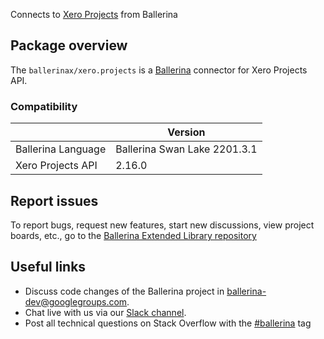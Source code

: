 Connects to [Xero Projects](https://developer.xero.com/documentation/api/projects/overview) from Ballerina

## Package overview
The `ballerinax/xero.projects` is a [Ballerina](https://ballerina.io/) connector for Xero Projects API.

### Compatibility
|                    | Version                   |
|--------------------|---------------------------|
| Ballerina Language | Ballerina Swan Lake 2201.3.1|
| Xero Projects API  | 2.16.0                    |

## Report issues
To report bugs, request new features, start new discussions, view project boards, etc., go to the [Ballerina Extended Library repository](https://github.com/ballerina-platform/ballerina-extended-library)

## Useful links
- Discuss code changes of the Ballerina project in [ballerina-dev@googlegroups.com](mailto:ballerina-dev@googlegroups.com).
- Chat live with us via our [Slack channel](https://ballerina.io/community/slack/).
- Post all technical questions on Stack Overflow with the [#ballerina](https://stackoverflow.com/questions/tagged/ballerina) tag
